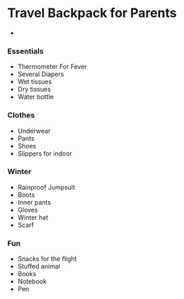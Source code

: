 # Travel Backpack for Parents

*

### Essentials
* Thermometer For Fever
* Several Diapers
* Wet tissues
* Dry tissues
* Water bottle

### Clothes
* Underwear
* Pants
* Shoes
* Slippers for indoor

### Winter
* Rainproof Jumpsuit
* Boots
* Inner pants
* Gloves
* Winter hat
* Scarf

### Fun
* Snacks for the flight
* Stuffed animal
* Books
* Notebook
* Pen

